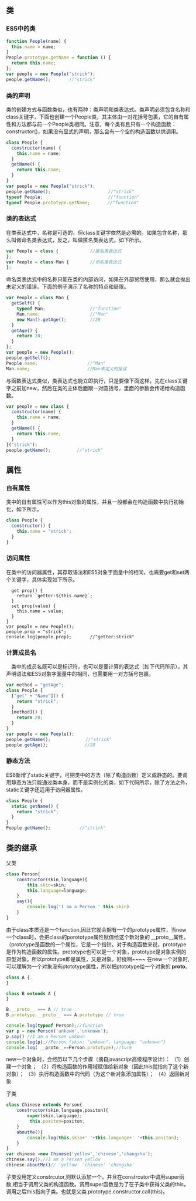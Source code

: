 ## 类

### ES5中的类

```js
function People(name) {
  this.name = name;
}
People.prototype.getName = function () {
  return this.name;
};
var people = new People("strick");
people.getName();       //"strick"
```

### 类的声明

 类的创建方式与函数类似，也有两种：类声明和类表达式。类声明必须包含名称和class关键字，下面也创建一个People类，其主体由一对花括号包裹，它的自有属性和方法都与前一个People类相同。注意，每个类有且只有一个构造函数：constructor()，如果没有显式的声明，那么会有一个空的构造函数以供调用。 

```js
class People {
  constructor(name) {
    this.name = name;
  }
  getName() {
    return this.name;
  }
}
var people = new People("strick");
people.getName();　　　　　　　　　　　　  //"strick"
typeof People;　　　　　　　　　　　　　　　//"function"
typeof People.prototype.getName;     　//"function"
```

### 类的表达式

 在类表达式中，名称是可选的，但class关键字依然是必需的。如果包含名称，那么叫做命名类表达式，反之，叫做匿名类表达式，如下所示。 

```js
var People = class {            //匿名类表达式
};
var People = class Man {        //命名类表达式
};
```

 命名类表达式中的名称只能在类的内部访问，如果在外部贸然使用，那么就会抛出未定义的错误。下面的例子演示了名称的特点和局限。 

```js
var People = class Man {
  getSelf() {
    typeof Man;                 //"function"
    Man.name;                   //"Man"
    new Man().getAge();         //28
  }
  getAge() {
    return 28;
  }
};
var people = new People();
people.getSelf();
People.name;                   //"Man"
Man.name;                      //Man未定义的错误
```

与函数表达式类似，类表达式也能立即执行，只是要像下面这样，先在class关键字之前加new，然后在类的主体后面跟一对圆括号，里面的参数会传递给构造函数。

```js
var people = new class {
  constructor(name) {
    this.name = name;
  }
  getName() {
    return this.name;
  }
}("strick");
people.getName();          //"strick"
```

## 属性

### 自有属性

 类中的自有属性可以作为this对象的属性，并且一般都会在构造函数中执行初始化，如下所示。 

```js
class People {
  constructor() {
    this.name = "strick";
  }
}
```

### 访问属性

 在类中的访问器属性，其存取语法和ES5对象字面量中的相同，也需要get和set两个关键字，具体实现如下所示。 

```jsclass People {
  get prop() {
    return `getter:${this.name}`;
  }
  set prop(value) {
    this.name = value;
  }
}
var people = new People();
people.prop = "strick";
console.log(people.prop);       //"getter:strick"
```

### 计算成员名

 　类中的成员名既可以是标识符，也可以是要计算的表达式（如下代码所示），其声明语法和ES5对象字面量中的相同，也需要用一对方括号包裹。 

```js
var method = "getAge";
class People {
  ["get" + "Name"]() {
    return "strick";
  }
  [method]() {
    return 28;
  }
}
var people = new People();
people.getName();          　　//"strick"
people.getAge();              //28
```

### 静态方法

 ES6新增了static关键字，可把类中的方法（除了构造函数）定义成静态的。要调用静态方法只能通过类本身，而不是实例化的类，如下代码所示。除了方法之外，static关键字还适用于访问器属性。 

```js
class People {
  static getName() {
    return "strick";
  }
}
People.getName();           //"strick"
```

## 类的继承

父类

```js
class Person{
    constructor(skin,language){
        this.skin=skin;
        this.language=language;
    }
    say(){
        console.log('I am a Person ' this.skin)
    }
}
```

由于class本质还是一个function,因此它就会拥有一个的prototype属性，当new一个class时，会把class的porototype属性赋值给这个新对象的 __proto__属性。（prototype是函数的一个属性，它是一个指针。对于构造函数来说，prototype是作为构造函数的属性。prototype也可以是一个对象，prototype是对象实例的原型对象。所以prototype即是属性，又是对象。好绕啊~~~~
 在new一个对象时,可以理解为一个对象没有ptototype属性，所以把ptototype给一个对象的 __proto__。

```js
class A {
}

class B extends A {
}

B.__proto__ === A // true
B.prototype.__proto__ === A.prototype // true
```



```jsx
console.log(typeof Person);//function
var p = new Person('unkown','unknown');
p.say() //I am a Person unkown
console.log(p);//Person {skin: "unkown", language: "unknown"}
console.log( __proto__==Person.prototype);//ture
```

 new一个对象时，会经历以下几个步骤（摘自javascript高级程序设计）：
 （1）创建一个对象；
 （2）将构造函数的作用域赋值给新对象（因此this就指向了这个新对象）；
 （3）执行构造函数中的代码（为这个新对象添加属性）；
 （4）返回新对象

子类

```js
class Chinese extends Person{
    constructor(skin,language,positon){
        super(skin,language);
		 this.positon=positon;
    }
    aboutMe(){
        console.log(this.skin+' '+this.language+' '+this.positon);
    }
}
var chinese =new Chinese('yellow','chinese','changsha');
chinese.say();//I am a Person yellow
chinese.aboutMe()// 'yellow' 'chinese' 'changsha'
```

子类没用定义constrcutor,则默认添加一个，并且在constrcutor中调用super函数,相当于调用父类的构造函数。调用super函数是为了在子类中获得父类的this，调用之后this指向子类。也就是父类.prototype.constructor.call(this)。